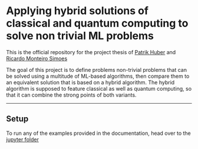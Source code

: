 # Applying hybrid solutions of classical and quantum computing to solve non trivial ML problems

This is the official repository for the project thesis of [Patrik Huber](https://github.com/22phuber) and [Ricardo Monteiro Simoes](https://github.com/RicardoMonteiroSimoes)

The goal of this project is to define problems non-trivial problems that can be solved using a multitude of ML-based algorithms, then compare them to an equivalent solution that is based on a hybrid algorithm. The hybrid algorithm is supposed to feature classical as well as quantum computing, so that it can combine the strong points of both variants.

---

## Setup

To run any of the examples provided in the documentation, head over to the [jupyter folder](https://github.com/RicardoMonteiroSimoes/ZHAW_PAHS212/tree/main/jupyter)

